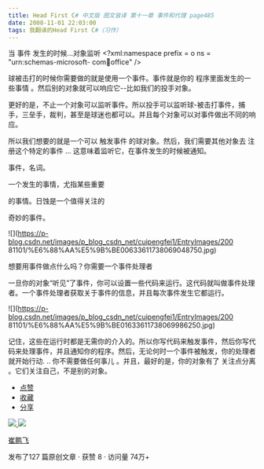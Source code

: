 ```yaml
---
title: Head First C# 中文版 图文皆译 第十一章 事件和代理 page485
date: 2008-11-01 22:03:00
tags: 我翻译的Head First C#（习作）
---
```

当  事件  发生的时候...对象监听  <?xml:namespace prefix = o ns = "urn:schemas-microsoft-
com:office:office" />

球被击打的时候你需要做的就是使用一个事件。事件就是你的  程序里面发生的一些事情  。然后别的对象就可以响应它--比如我们的投手对象。

更好的是，不止一个对象可以监听事件。所以投手可以监听球-被击打事件，捕手，三垒手，裁判，甚至是球迷也都可以。并且每个对象可以对事件做出不同的响应。

所以我们想要的就是一个可以  触发事件  的球对象。然后，我们需要其他对象去  注册这个特定的事件  ...  这意味着监听它，在事件发生的时候被通知。

事件，名词。

一个发生的事情，尤指某些重要

的事情。日蚀是一个值得关注的

奇妙的事件。

![](https://p-blog.csdn.net/images/p_blog_csdn_net/cuipengfei1/EntryImages/200
81101/%E6%88%AA%E5%9B%BE00633611738069048750.jpg)

想要用事件做点什么吗？你需要一个事件处理者

一旦你的对象“听见”了事件，你可以设置一些代码来运行。这代码就叫做事件处理者。一个事件处理者获取关于事件的信息，并且每次事件发生它都运行。

![](https://p-blog.csdn.net/images/p_blog_csdn_net/cuipengfei1/EntryImages/200
81101/%E6%88%AA%E5%9B%BE01633611738069986250.jpg)

记住，这些在运行时都是无需你的介入的。所以你写代码来触发事件，然后你写代码来处理事件，并且通知你的程序。然后，无论何时一个事件被触发，你的处理者就开始行动.
..  你不需要做任何事儿  。并且，最好的是，你的对象有了  关注点分离  。它们关注自己，不是别的对象。

  * [ 点赞  ](javascript:;)
  * [ 收藏  ](javascript:;)
  * [ 分享 ](javascript:;)

[ ![](https://profile.csdnimg.cn/5/2/5/3_cuipengfei1)
![](https://g.csdnimg.cn/static/user-reg-year/1x/11.png)
](https://blog.csdn.net/cuipengfei1)

[ 崔鹏飞 ](https://blog.csdn.net/cuipengfei1)

发布了127 篇原创文章  ·  获赞 8  ·  访问量 74万+

